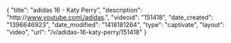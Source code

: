 {
    "title": "adidas 16 - Katy Perry",
    "description": "http:\/\/www.youtube.com\/adidas.",
    "videoid": "151418",
    "date_created": "1396646923",
    "date_modified": "1418181264",
    "type": "captivate",
    "layout": "video",
    "url": "\/v\/adidas-16-katy-perry\/151418"
}